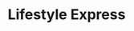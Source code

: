 ---
title: "Lifestyle Express"
url: /newport/lifestyle-express-commercial-road/
shop: Lebensmittel
---
